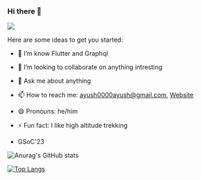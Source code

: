 
### Hi there 👋
![](https://komarev.com/ghpvc/?username=Ayush0Chaudhary&color=blueviolet&style=for-the-badge)

Here are some ideas to get you started:
<!--
- 🔭 I’m currently working on ...-->
<!--- 🤔 I’m looking for help with -->
- 🌱 I’m know Flutter and Graphql
- 👯 I’m looking to collaborate on anything intresting

- 💬 Ask me about anything
- 📫 How to reach me: ayush0000ayush@gmail.com, [Website](https://ayush-27b05.web.app/)
- 😄 Pronouns: he/him
- ⚡ Fun fact: I like high altitude trekking 
- GSoC'23 


![Anurag's GitHub stats](https://github-readme-stats.vercel.app/api?username=Ayush0Chaudhary&theme=codeSTACKr&show_icons=true)


[![Top Langs](https://github-readme-stats.vercel.app/api/top-langs/?username=Ayush0Chaudhary&theme=codeSTACK&langs_count=5)](https://github.com/anuraghazra/github-readme-stats)

